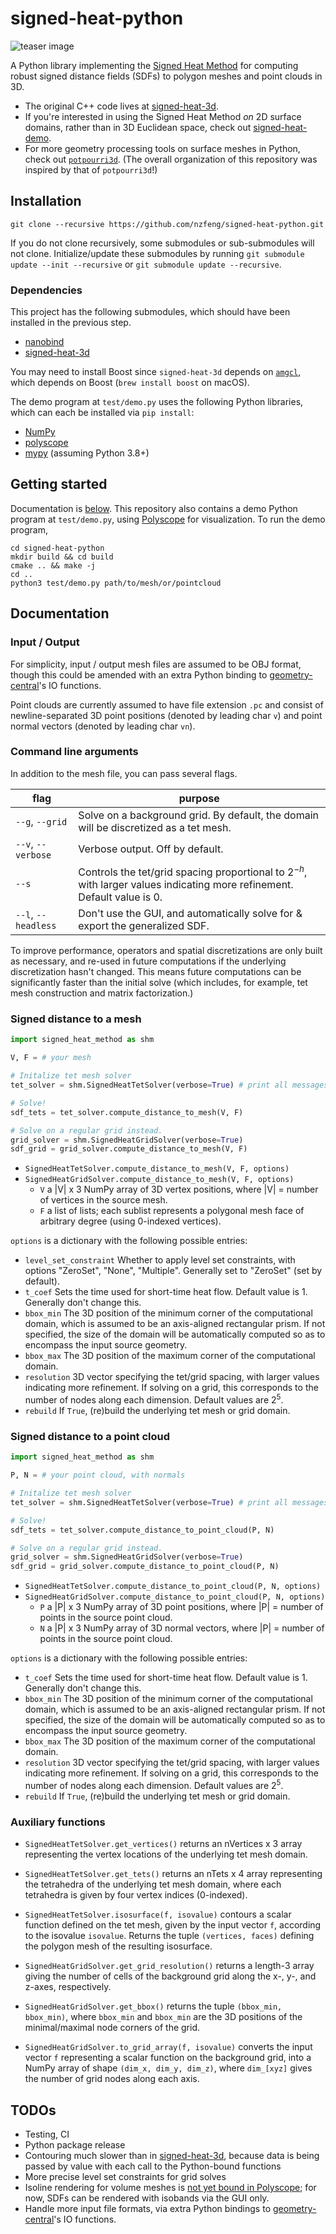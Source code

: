 # signed-heat-python

![teaser image](https://github.com/nzfeng/signed-heat-3d/blob/main/media/teaser.png)

A Python library implementing the [Signed Heat Method](https://nzfeng.github.io/research/SignedHeatMethod/index.html) for computing robust signed distance fields (SDFs) to polygon meshes and point clouds in 3D.

* The original C++ code lives at [signed-heat-3d](https://github.com/nzfeng/signed-heat-3d).
* If you're interested in using the Signed Heat Method *on* 2D surface domains, rather than in 3D Euclidean space, check out [signed-heat-demo](https://github.com/nzfeng/signed-heat-demo).
* For more geometry processing tools on surface meshes in Python, check out [`potpourri3d`](https://github.com/nmwsharp/potpourri3d). (The overall organization of this repository was inspired by that of `potpourri3d`!)

## Installation

```
git clone --recursive https://github.com/nzfeng/signed-heat-python.git
```

If you do not clone recursively, some submodules or sub-submodules will not clone. Initialize/update these submodules by running `git submodule update --init --recursive` or `git submodule update --recursive`.

### Dependencies

This project has the following submodules, which should have been installed in the previous step.
* [nanobind](https://nanobind.readthedocs.io/en/latest/)
* [signed-heat-3d](https://github.com/nzfeng/signed-heat-3d)

You may need to install Boost since `signed-heat-3d` depends on [`amgcl`](https://github.com/ddemidov/amgcl), which depends on Boost (`brew install boost` on macOS).

The demo program at `test/demo.py` uses the following Python libraries, which can each be installed via `pip install`:
* [NumPy](https://numpy.org/)
* [polyscope](https://polyscope.run/py/)
* [mypy](https://www.mypy-lang.org/) (assuming Python 3.8+)

## Getting started

Documentation is [below](#documentation). This repository also contains a demo Python program at `test/demo.py`, using [Polyscope](https://github.com/nmwsharp/polyscope-py) for visualization. To run the demo program,

```
cd signed-heat-python
mkdir build && cd build
cmake .. && make -j
cd ..
python3 test/demo.py path/to/mesh/or/pointcloud
```

## Documentation

### Input / Output

For simplicity, input / output mesh files are assumed to be OBJ format, though this could be amended with an extra Python binding to [geometry-central](https://geometry-central.net/)'s IO functions.

Point clouds are currently assumed to have file extension `.pc` and consist of newline-separated 3D point positions (denoted by leading char `v`) and point normal vectors (denoted by leading char `vn`).

### Command line arguments

In addition to the mesh file, you can pass several flags.

|flag | purpose|
| ------------- |-------------|
|`--g`, `--grid`| Solve on a background grid. By default, the domain will be discretized as a tet mesh. |
|`--v`, `--verbose`| Verbose output. Off by default.|
|`--s`| Controls the tet/grid spacing proportional to $2^{-h}$, with larger values indicating more refinement. Default value is 0.|
|`--l`, `--headless`| Don't use the GUI, and automatically solve for & export the generalized SDF.|

To improve performance, operators and spatial discretizations are only built as necessary, and re-used in future computations if the underlying discretization hasn't changed. This means future computations can be significantly faster than the initial solve (which includes, for example, tet mesh construction and matrix factorization.)

### Signed distance to a mesh

```python
import signed_heat_method as shm

V, F = # your mesh

# Initalize tet mesh solver
tet_solver = shm.SignedHeatTetSolver(verbose=True) # print all messages

# Solve!
sdf_tets = tet_solver.compute_distance_to_mesh(V, F)

# Solve on a regular grid instead.
grid_solver = shm.SignedHeatGridSolver(verbose=True)
sdf_grid = grid_solver.compute_distance_to_mesh(V, F)

```

- `SignedHeatTetSolver.compute_distance_to_mesh(V, F, options)`
- `SignedHeatGridSolver.compute_distance_to_mesh(V, F, options)`
  - `V` a |V| x 3 NumPy array of 3D vertex positions, where |V| = number of vertices in the source mesh.
  - `F` a list of lists; each sublist represents a polygonal mesh face of arbitrary degree (using 0-indexed vertices).

`options` is a dictionary with the following possible entries:
  - `level_set_constraint` Whether to apply level set constraints, with options "ZeroSet", "None", "Multiple". Generally set to "ZeroSet" (set by default).
  - `t_coef` Sets the time used for short-time heat flow. Default value is 1. Generally don't change this.
  - `bbox_min` The 3D position of the minimum corner of the computational domain, which is assumed to be an axis-aligned rectangular prism. If not specified, the size of the domain will be automatically computed so as to encompass the input source geometry.
  - `bbox_max` The 3D position of the maximum corner of the computational domain.
  - `resolution` 3D vector specifying the tet/grid spacing, with larger values indicating more refinement. If solving on a grid, this corresponds to the number of nodes along each dimension. Default values are $2^{5}$.
  - `rebuild` If `True`, (re)build the underlying tet mesh or grid domain.

### Signed distance to a point cloud

```python
import signed_heat_method as shm

P, N = # your point cloud, with normals

# Initalize tet mesh solver
tet_solver = shm.SignedHeatTetSolver(verbose=True) # print all messages

# Solve!
sdf_tets = tet_solver.compute_distance_to_point_cloud(P, N)

# Solve on a regular grid instead.
grid_solver = shm.SignedHeatGridSolver(verbose=True)
sdf_grid = grid_solver.compute_distance_to_point_cloud(P, N)

```

- `SignedHeatTetSolver.compute_distance_to_point_cloud(P, N, options)`
- `SignedHeatGridSolver.compute_distance_to_point_cloud(P, N, options)`
  - `P` a |P| x 3 NumPy array of 3D point positions, where |P| = number of points in the source point cloud.
  - `N` a |P| x 3 NumPy array of 3D normal vectors, where |P| = number of points in the source point cloud.

`options` is a dictionary with the following possible entries:
  - `t_coef` Sets the time used for short-time heat flow. Default value is 1. Generally don't change this.
  - `bbox_min` The 3D position of the minimum corner of the computational domain, which is assumed to be an axis-aligned rectangular prism. If not specified, the size of the domain will be automatically computed so as to encompass the input source geometry.
  - `bbox_max` The 3D position of the maximum corner of the computational domain.
  - `resolution` 3D vector specifying the tet/grid spacing, with larger values indicating more refinement. If solving on a grid, this corresponds to the number of nodes along each dimension. Default values are $2^{5}$.
  - `rebuild` If `True`, (re)build the underlying tet mesh or grid domain.

### Auxiliary functions

- `SignedHeatTetSolver.get_vertices()` returns an nVertices x 3 array representing the vertex locations of the underlying tet mesh domain.
- `SignedHeatTetSolver.get_tets()` returns an nTets x 4 array representing the tetrahedra of the underlying tet mesh domain, where each tetrahedra is given by four vertex indices (0-indexed).
- `SignedHeatTetSolver.isosurface(f, isovalue)` contours a scalar function defined on the tet mesh, given by the input vector `f`, according to the isovalue `isovalue`. Returns the tuple `(vertices, faces)` defining the polygon mesh of the resulting isosurface.

- `SignedHeatGridSolver.get_grid_resolution()` returns a length-3 array giving the number of cells of the background grid along the x-, y-, and z-axes, respectively.
- `SignedHeatGridSolver.get_bbox()` returns the tuple `(bbox_min, bbox_min)`, where `bbox_min` and `bbox_min` are the 3D positions of the minimal/maximal node corners of the grid.
- `SignedHeatGridSolver.to_grid_array(f, isovalue)`  converts the input vector `f` representing a scalar function on the background grid, into a NumPy array of shape `(dim_x, dim_y, dim_z)`, where `dim_[xyz]` gives the number of grid nodes along each axis.

## TODOs

* Testing, CI
* Python package release
* Contouring much slower than in [signed-heat-3d](https://github.com/nzfeng/signed-heat-3d), because data is being passed by value with each call to the Python-bound functions
* More precise level set constraints for grid solves
* Isoline rendering for volume meshes is [not yet bound in Polyscope](https://github.com/nmwsharp/polyscope-py/issues/36); for now, SDFs can be rendered with isobands via the GUI only.
* Handle more input file formats, via extra Python bindings to [geometry-central](https://geometry-central.net/)'s IO functions.
